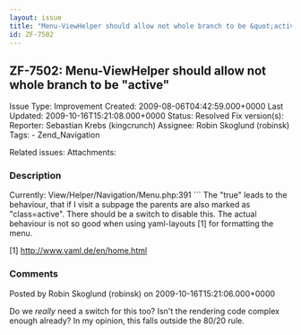 ```yaml
---
layout: issue
title: "Menu-ViewHelper should allow not whole branch to be &quot;active&quot;"
id: ZF-7502
---
```


ZF-7502: Menu-ViewHelper should allow not whole branch to be "active"
---------------------------------------------------------------------

 Issue Type: Improvement Created: 2009-08-06T04:42:59.000+0000 Last Updated: 2009-10-16T15:21:08.000+0000 Status: Resolved Fix version(s): 
 Reporter:  Sebastian Krebs (kingcrunch)  Assignee:  Robin Skoglund (robinsk)  Tags: - Zend\_Navigation
 
 Related issues: 
 Attachments: 
### Description

Currently: View/Helper/Navigation/Menu.php:391 ``` The "true" leads to the behaviour, that if I visit a subpage the parents are also marked as "class=active". There should be a switch to disable this. The actual behaviour is not so good when using yaml-layouts [1] for formatting the menu.

[1] <http://www.yaml.de/en/home.html>

 

 

### Comments

Posted by Robin Skoglund (robinsk) on 2009-10-16T15:21:06.000+0000

Do we _really_ need a switch for this too? Isn't the rendering code complex enough already? In my opinion, this falls outside the 80/20 rule.

 

 